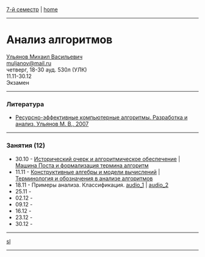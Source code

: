 [7-й семестр](../2021_2022_7_sem.md) | [home](../README.md)
____________________________________
# Анализ алгоритмов
[Ульянов Михаил Васильевич](https://www.linkedin.com/in/%D0%BC%D0%B8%D1%85%D0%B0%D0%B8%D0%BB-%D1%83%D0%BB%D1%8C%D1%8F%D0%BD%D0%BE%D0%B2-7a231040/) \
muljanov@mail.ru \
четверг, 18-30 ауд. 530л (УЛК)\
11.11-30.12 \
Экзамен 
____________________________________
### Литература

* [Ресурсно-эффективные компьютерные алгоритмы. Разработка и анализ, Ульянов М. В., 2007](https://drive.google.com/file/d/1GDkqsfJDjotvynJQqXr2NnCyt19Jt4bD/view?usp=drivesdk)
____________________________________
### Занятия (12)

* 30.10 - [Исторический очерк и алгоритмическое обеспечение](https://drive.google.com/file/d/1qpK3hTJKupoQ1ALHnQSyUUMK8iGIhNLb/view?usp=drivesdk) | [Машина Поста и формализация термина алгоритм](https://drive.google.com/file/d/1qshVkwYOuB2TD0xDyquaEA23uTDVpQBU/view?usp=drivesdk)
* 11.11 - [Конструктивные алгебры и модели вычислений](https://drive.google.com/file/d/1gK2kGSGIq6mIHwc__4hayb4K0e7KugJi/view?usp=sharing) | [Терминология и обозначения в анализе алгоритмов](https://drive.google.com/file/d/1vDqsv-BcZUjyC5LBt1ngcLC6TKZ7d_Rl/view?usp=sharing)
* 18.11 - Примеры анализа. Классификация. [audio_1]() | [audio_2]()
* 25.11 - 
* 02.12 - 
* 09.12 - 
* 16.12 - 
* 23.12 - 
* 30.12 - 
____________________________________
[sl](https://drive.google.com/drive/folders/1qmroxgLyH3Sq4aAvnXKLzJdQCEwvp1jJ)



____________________________________
